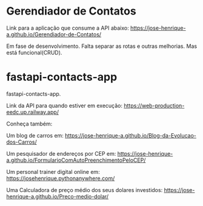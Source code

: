 # Gerendiador de Contatos
Link para a aplicação que consume a API abaixo: https://jose-henrique-a.github.io/Gerendiador-de-Contatos/

Em fase de desenvolvimento. Falta separar as rotas e outras melhorias. Mas está funcional(CRUD).

# fastapi-contacts-app
fastapi-contacts-app.

Link da API para quando estiver em execução: https://web-production-eedc.up.railway.app/

Conheça também:

Um blog de carros em: https://jose-henrique-a.github.io/Blog-da-Evolucao-dos-Carros/

Um pesquisador de endereços por CEP em: https://jose-henrique-a.github.io/FormularioComAutoPreenchimentoPeloCEP/

Um personal trainer digital online em: https://josehenrique.pythonanywhere.com/

Uma Calculadora de preço médio dos seus dolares investidos: https://jose-henrique-a.github.io/Preco-medio-dolar/
